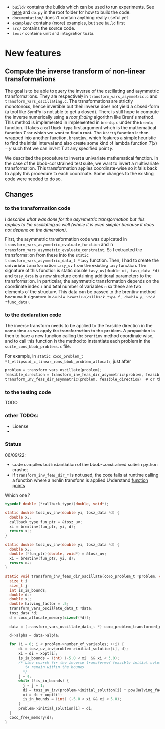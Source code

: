   - `build/` contains the builds which can be used to run experiments. 
    See [here](https://github.com/numbbo/coco/blob/master/README.md) 
    and `do.py` in the root folder for how to build the code.  
  - `documentation/` doesn't contain anything really useful yet
  - `examples/` contains (more) examples, but see `build` first
  - `src/` contains the source code.
  - `test/` contains unit and integration tests. 

# New features

## Compute the inverse transform of non-linear transformations

The goal is to be able to query the inverse of the oscillating and asymmetric transformations.
They are respectively in `transform_vars_asymmetric.c` and `transform_vars_oscillating.c`.
The transformations are strictly monotonous, hence invertible but their inverse does not yield a closed-form (a tool like SymPy is not able to get a closed).
There is still hope to compute the inverse numerically using a _root finding_ algorithm like Brent's method.
This method is implemented in implemented in `brentq.c` under the `brentq` function.
It takes a `callback_type` first argument which is the mathematical function $T$ for which we want to find a root.
The `brentq` function is then wrapped into another function, `brentinv`, which features a simple heuristic to find the initial interval and also create some kind of lambda function $T(x) - y$ such that we can invert $T$ at any specified point $y$.

We described the procedure to invert a univariate mathematical function.
In the case of the bbob-constrained test suite, we want to invert a multivariate transformation.
This transformation applies coordinate-wise so it falls back to apply this procedure to each coordinate.
Some changes to the existing code were needed to do so.

## Changes

### to the transformation code

*I describe what was done for the asymmetric transformation but this applies to the oscillating as well (where it is even simpler because it does not depend on the dimension).*

First, the asymmetric transformation code was duplicated in `transform_vars_asymmetric_evaluate_function` and in `transform_vars_asymmetric_evaluate_constraint`.
So I extracted the transformation from these into the `static transform_vars_asymmetric_data_t *tasy` function. 
Then, I had to create the univariate transformation `tasy_uv` from the existing `tasy` function.
The signature of this function is static double `tasy_uv(double xi, tasy_data *d)` and `tasy_data` is a new structure containing additional parameters to the transformation.
In particular, the asymmetric transformation depends on the coordinate index `i` and total number of variables `n` so these are two elements of the structure.
This data can be passed to the brentinv method because it signature is `double brentinv(callback_type f, double y, void *func_data)`.

### to the declaration code

The inverse transform needs to be applied to the feasible direction in the same time as we apply the transformation to the problem.
A proposition is then to have a new function calling the `brentinv` method coordinate wise, and to call this function in the method to instantiate each problem in the `suite_cons_bbob_problems.c` file.

For example, in  `static coco_problem_t *f_ellipsoid_c_linear_cons_bbob_problem_allocate`, just after

```c
problem = transform_vars_oscillate(problem);
feasible_direction = transform_inv_feas_dir_asymmetric(problem, feasible_direction)  # this is new
transform_inv_feas_dir_asymmetric(problem, feasible_direction)  # or this (why problem is not changed inplace ?)
```

### to the testing code

TODO

### other TODOs:

- License
- 
### Status

06/09/22:
- code compiles but instantiation of the bbob-constrained suite in python crashes
- if `transform_inv_feas_dir_*` is not used, the code fails at runtime calling a function where a nonlin transform is applied
Understand [function points](https://www.geeksforgeeks.org/function-pointer-in-c/)

Which one ?

```c
typedef double (*callback_type)(double, void*);
```

```c
static double tosz_uv_inv(double yi, tosz_data *d) {
  double xi;
  callback_type fun_ptr = &tosz_uv;
  xi = brentinv(fun_ptr, yi, d);
  return xi;
}
```

```c
static double tosz_uv_inv(double yi, tosz_data *d) {
  double xi;
  double (*fun_ptr)(double, void*) = &tosz_uv;
  xi = brentinv(fun_ptr, yi, d);
  return xi;
}
```

```c
static void transform_inv_feas_dir_oscillate(coco_problem_t *problem, const double *xopt) {
  size_t i;
  size_t j;
  int is_in_bounds;
  double di;
  double xi;
  double halving_factor = .5;
  transform_vars_oscillate_data_t *data;
  tosz_data *d;
  d = coco_allocate_memory(sizeof(*d));

  data = (transform_vars_oscillate_data_t *) coco_problem_transformed_get_data(problem);

  d->alpha = data->alpha;

  for (i = 0; i < problem->number_of_variables; ++i) {
      di = tosz_uv_inv(problem->initial_solution[i], d);
      xi = di + xopt[i];
      is_in_bounds = (int) (-5.0 < xi  && xi < 5.0);
      /* Line search for the inverse-transformed feasible initial solution
         to remain within the bounds
        */
      j = 0;
      while (!is_in_bounds) {
        j = j + 1;
        di = tosz_uv_inv(problem->initial_solution[i] * pow(halving_factor, (double) j), d);
        xi = di + xopt[i];
        is_in_bounds = (int) (-5.0 < xi && xi < 5.0);
      }
      problem->initial_solution[i] = di;
  }
  coco_free_memory(d);
}

```